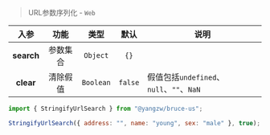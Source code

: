 > URL参数序列化 - `Web`

入参|功能|类型|默认|说明
:-:|:-:|:-:|:-:|-
**search**|参数集合|`Object`|`{}`
**clear**|清除假值|`Boolean`|`false`|假值包括`undefined`、`null`、`""`、`NaN`

```js
import { StringifyUrlSearch } from "@yangzw/bruce-us";

StringifyUrlSearch({ address: "", name: "young", sex: "male" }, true); // "?name=young&sex=male"
```